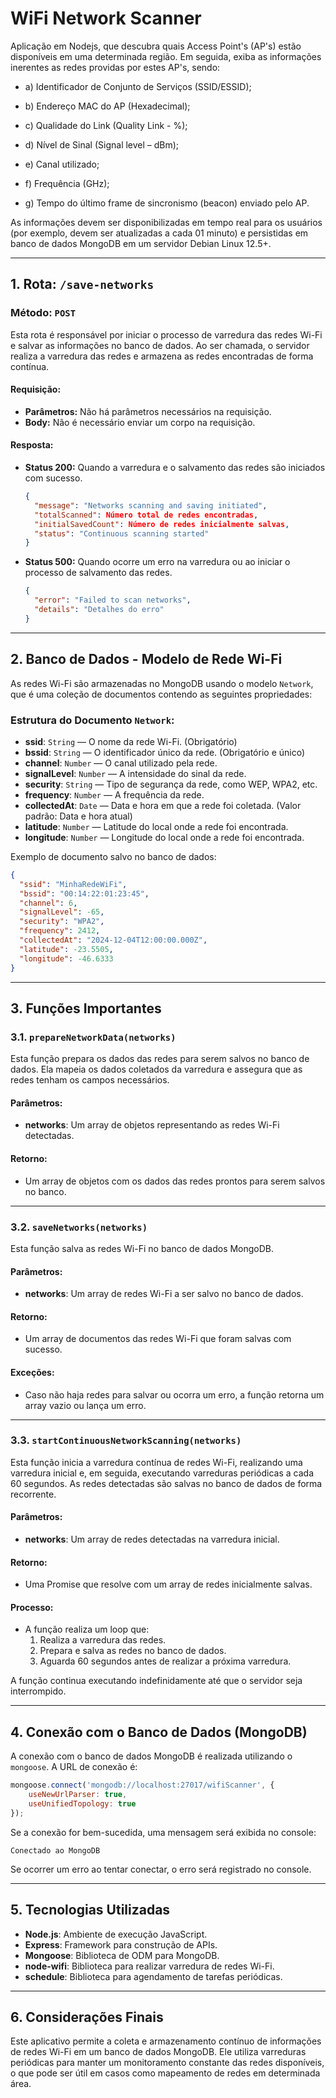 # WiFi Network Scanner

Aplicação em Nodejs, que descubra quais
Access Point's (AP's) estão disponíveis em uma determinada região. Em seguida,
exiba as informações inerentes as redes providas por estes AP's, sendo:

- a) Identificador de Conjunto de Serviços (SSID/ESSID);

- b) Endereço MAC do AP (Hexadecimal);

- c) Qualidade do Link (Quality Link - %);

- d) Nível de Sinal (Signal level – dBm);

- e) Canal utilizado;

- f) Frequência (GHz);

- g) Tempo do último frame de sincronismo (beacon) enviado pelo AP.

As informações devem ser disponibilizadas em tempo real para os usuários (por
exemplo, devem ser atualizadas a cada 01 minuto) e persistidas em banco de dados
MongoDB em um servidor Debian Linux 12.5+.

---

## **1. Rota: `/save-networks`**

### **Método:** `POST`

Esta rota é responsável por iniciar o processo de varredura das redes Wi-Fi e salvar as informações no banco de dados. Ao ser chamada, o servidor realiza a varredura das redes e armazena as redes encontradas de forma contínua.

#### **Requisição:**
- **Parâmetros:** Não há parâmetros necessários na requisição.
- **Body:** Não é necessário enviar um corpo na requisição.

#### **Resposta:**
- **Status 200:** Quando a varredura e o salvamento das redes são iniciados com sucesso.
  ```json
  {
    "message": "Networks scanning and saving initiated",
    "totalScanned": Número total de redes encontradas,
    "initialSavedCount": Número de redes inicialmente salvas,
    "status": "Continuous scanning started"
  }
  ```
- **Status 500:** Quando ocorre um erro na varredura ou ao iniciar o processo de salvamento das redes.
  ```json
  {
    "error": "Failed to scan networks",
    "details": "Detalhes do erro"
  }
  ```

---

## **2. Banco de Dados - Modelo de Rede Wi-Fi**

As redes Wi-Fi são armazenadas no MongoDB usando o modelo `Network`, que é uma coleção de documentos contendo as seguintes propriedades:

### **Estrutura do Documento `Network`:**
- **ssid**: `String` — O nome da rede Wi-Fi. (Obrigatório)
- **bssid**: `String` — O identificador único da rede. (Obrigatório e único)
- **channel**: `Number` — O canal utilizado pela rede.
- **signalLevel**: `Number` — A intensidade do sinal da rede.
- **security**: `String` — Tipo de segurança da rede, como WEP, WPA2, etc.
- **frequency**: `Number` — A frequência da rede.
- **collectedAt**: `Date` — Data e hora em que a rede foi coletada. (Valor padrão: Data e hora atual)
- **latitude**: `Number` — Latitude do local onde a rede foi encontrada.
- **longitude**: `Number` — Longitude do local onde a rede foi encontrada.

Exemplo de documento salvo no banco de dados:

```json
{
  "ssid": "MinhaRedeWiFi",
  "bssid": "00:14:22:01:23:45",
  "channel": 6,
  "signalLevel": -65,
  "security": "WPA2",
  "frequency": 2412,
  "collectedAt": "2024-12-04T12:00:00.000Z",
  "latitude": -23.5505,
  "longitude": -46.6333
}
```

---

## **3. Funções Importantes**

### **3.1. `prepareNetworkData(networks)`**

Esta função prepara os dados das redes para serem salvos no banco de dados. Ela mapeia os dados coletados da varredura e assegura que as redes tenham os campos necessários.

#### **Parâmetros:**
- **networks**: Um array de objetos representando as redes Wi-Fi detectadas.

#### **Retorno:**
- Um array de objetos com os dados das redes prontos para serem salvos no banco.

---

### **3.2. `saveNetworks(networks)`**

Esta função salva as redes Wi-Fi no banco de dados MongoDB.

#### **Parâmetros:**
- **networks**: Um array de redes Wi-Fi a ser salvo no banco de dados.

#### **Retorno:**
- Um array de documentos das redes Wi-Fi que foram salvas com sucesso.

#### **Exceções:**
- Caso não haja redes para salvar ou ocorra um erro, a função retorna um array vazio ou lança um erro.

---

### **3.3. `startContinuousNetworkScanning(networks)`**

Esta função inicia a varredura contínua de redes Wi-Fi, realizando uma varredura inicial e, em seguida, executando varreduras periódicas a cada 60 segundos. As redes detectadas são salvas no banco de dados de forma recorrente.

#### **Parâmetros:**
- **networks**: Um array de redes detectadas na varredura inicial.

#### **Retorno:**
- Uma Promise que resolve com um array de redes inicialmente salvas.

#### **Processo:**
- A função realiza um loop que:
    1. Realiza a varredura das redes.
    2. Prepara e salva as redes no banco de dados.
    3. Aguarda 60 segundos antes de realizar a próxima varredura.

A função continua executando indefinidamente até que o servidor seja interrompido.

---

## **4. Conexão com o Banco de Dados (MongoDB)**

A conexão com o banco de dados MongoDB é realizada utilizando o `mongoose`. A URL de conexão é:

```js
mongoose.connect('mongodb://localhost:27017/wifiScanner', {
    useNewUrlParser: true,
    useUnifiedTopology: true
});
```

Se a conexão for bem-sucedida, uma mensagem será exibida no console:

```
Conectado ao MongoDB
```

Se ocorrer um erro ao tentar conectar, o erro será registrado no console.

---

## **5. Tecnologias Utilizadas**

- **Node.js**: Ambiente de execução JavaScript.
- **Express**: Framework para construção de APIs.
- **Mongoose**: Biblioteca de ODM para MongoDB.
- **node-wifi**: Biblioteca para realizar varredura de redes Wi-Fi.
- **schedule**: Biblioteca para agendamento de tarefas periódicas.

---

## **6. Considerações Finais**

Este aplicativo permite a coleta e armazenamento contínuo de informações de redes Wi-Fi em um banco de dados MongoDB. Ele utiliza varreduras periódicas para manter um monitoramento constante das redes disponíveis, o que pode ser útil em casos como mapeamento de redes em determinada área.